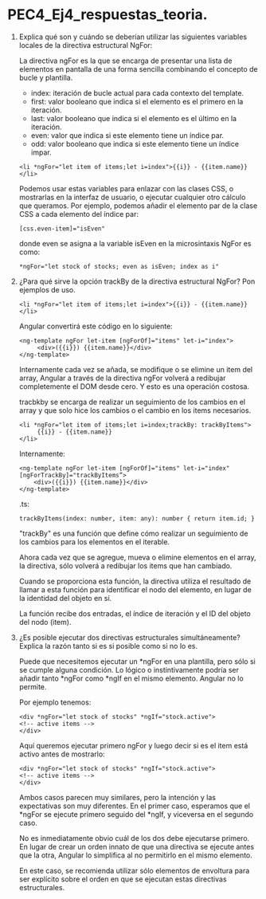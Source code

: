 # PEC4_Ej4_respuestas_teoria.

1. Explica qué son y cuándo se deberían utilizar las siguientes variables locales de la directiva estructural NgFor:

   La directiva ngFor es la que se encarga de presentar una lista de elementos en pantalla de una forma sencilla combinando el concepto de bucle y plantilla.

   - index: iteración de bucle actual para cada contexto del template.
   - first: valor booleano que indica si el elemento es el primero en la iteración.
   - last: valor booleano que indica si el elemento es el último en la iteración.
   - even: valor que indica si este elemento tiene un índice par.
   - odd: valor booleano que indica si este elemento tiene un índice impar.

   `<li *ngFor="let item of items;let i=index">{{i}} - {{item.name}}</li>`

   Podemos usar estas variables para enlazar con las clases CSS, o mostrarlas en la interfaz de usuario, o ejecutar cualquier otro cálculo que queramos. Por ejemplo, podemos añadir el elemento par de la clase CSS a cada elemento del índice par:

   `[css.even-item]="isEven"`

   donde even se asigna a la variable isEven en la microsintaxis NgFor es como:

   `*ngFor="let stock of stocks; even as isEven; index as i"`

2. ¿Para qué sirve la opción trackBy de la directiva estructural NgFor? Pon ejemplos de uso.

   `<li *ngFor="let item of items;let i=index">{{i}} - {{item.name}}</li>`

   Angular convertirá este código en lo siguiente:

   ```
   <ng-template ngFor let-item [ngForOf]="items" let-i="index">
        <div>({{i}}) {{item.name}}</div>
   </ng-template>
   ```

   Internamente cada vez se añada, se modifique o se elimine un item del array, Angular a través de la directiva ngFor volverá a redibujar completemente el DOM desde cero. Y esto es una operación costosa.

   tracbkby se encarga de realizar un seguimiento de los cambios en el array y que solo hice los cambios o el cambio en los items necesarios.

   ```
   <li *ngFor="let item of items;let i=index;trackBy: trackByItems">
        {{i}} - {{item.name}}
   </li>
   ```

   Internamente:

   ```
   <ng-template ngFor let-item [ngForOf]="items" let-i="index" [ngForTrackBy]="trackByItems”>
       <div>({{i}}) {{item.name}}</div>
   </ng-template>
   ```

   .ts:

   `trackByItems(index: number, item: any): number { return item.id; }`

   "trackBy" es una función que define cómo realizar un seguimiento de los cambios para los elementos en el iterable.

   Ahora cada vez que se agregue, mueva o elimine elementos en el array, la directiva, sólo volverá a redibujar los items que han cambiado.

   Cuando se proporciona esta función, la directiva utiliza el resultado de llamar a esta función para identificar el nodo del elemento, en lugar de la identidad del objeto en sí.

   La función recibe dos entradas, el índice de iteración y el ID del objeto del nodo (item).

3. ¿Es posible ejecutar dos directivas estructurales simultáneamente? Explica la razón tanto si es si posible como si no lo es.

   Puede que necesitemos ejecutar un *ngFor en una plantilla, pero sólo si se cumple alguna condición. Lo lógico o instintivamente podría ser añadir tanto *ngFor como \*ngIf en el mismo elemento. Angular no lo permite.

   Por ejemplo tenemos:

   ```
   <div *ngFor="let stock of stocks" *ngIf="stock.active">
   <!-- active items -->
   </div>
   ```

   Aquí queremos ejecutar primero ngFor y luego decir si es el item está activo antes de mostrarlo:

   ```
   <div *ngFor="let stock of stocks" *ngIf="stock.active">
   <!-- active items -->
   </div>
   ```

   Ambos casos parecen muy similares, pero la intención y las expectativas son muy diferentes. En el primer caso, esperamos que el *ngFor se ejecute primero seguido del *ngIf, y viceversa en el segundo caso.

   No es inmediatamente obvio cuál de los dos debe ejecutarse primero. En lugar de crear un orden innato de que una directiva se ejecute antes que la otra, Angular lo simplifica al no permitirlo en el mismo elemento.

   En este caso, se recomienda utilizar sólo elementos de envoltura para ser explícito sobre el orden en que se ejecutan estas directivas estructurales.
